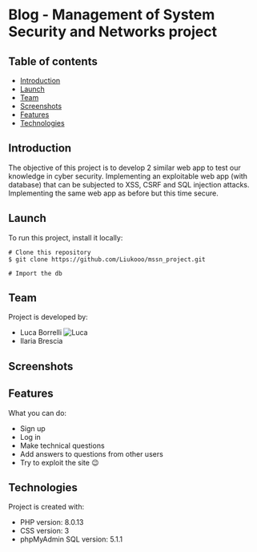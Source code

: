# Blog - Management of System Security and Networks project

## Table of contents
* [Introduction](#introduction)
* [Launch](#launch)
* [Team](#team)
* [Screenshots](#screenshots)
* [Features](#features)
* [Technologies](#technologies)

## Introduction
The objective of this project is to develop 2 similar web app to test our knowledge in cyber security. 
Implementing an exploitable web app (with database) that can be subjected to XSS, CSRF and SQL injection attacks.
Implementing the same web app as before but this time secure.

## Launch
To run this project, install it locally:
```
# Clone this repository
$ git clone https://github.com/Liukooo/mssn_project.git

# Import the db 
```

## Team
Project is developed by:
* Luca Borrelli ![Luca](./img/luca.png)
* Ilaria Brescia <!--![Ilaria](./img/ila.png)-->

## Screenshots
<!-- ![signup](./img/signup.png)
![login](./img/login.png)
![home](./img/home.png) -->

## Features
What you can do:
* Sign up
* Log in
* Make technical questions
* Add answers to questions from other users
* Try to exploit the site :wink:

## Technologies
Project is created with:
* PHP version: 8.0.13
* CSS version: 3
* phpMyAdmin SQL version: 5.1.1

